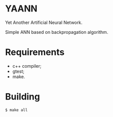 # YAANN
Yet Another Artificial Neural Network.

Simple ANN based on backpropagation algorithm. 

# Requirements

* c++ compiler;
* gtest;
* make.

# Building

```console
$ make all
```
